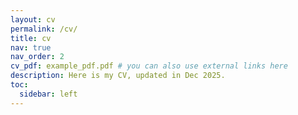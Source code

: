 ```yaml
---
layout: cv
permalink: /cv/
title: cv
nav: true
nav_order: 2
cv_pdf: example_pdf.pdf # you can also use external links here
description: Here is my CV, updated in Dec 2025.
toc:
  sidebar: left
---
```

